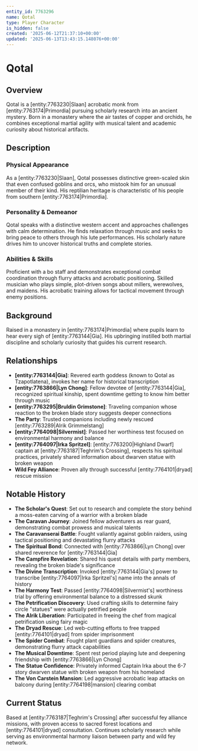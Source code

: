 ```yaml
---
entity_id: 7763296
name: Qotal
type: Player Character
is_hidden: false
created: '2025-06-12T21:37:10+00:00'
updated: '2025-06-13T13:43:15.148076+00:00'
---
```


# Qotal

## Overview
Qotal is a [entity:7763230|Slaan] acrobatic monk from [entity:7763174|Primordia] pursuing scholarly research into an ancient mystery. Born in a monastery where the air tastes of copper and orchids, he combines exceptional martial agility with musical talent and academic curiosity about historical artifacts.

## Description
### Physical Appearance
As a [entity:7763230|Slaan], Qotal possesses distinctive green-scaled skin that even confused goblins and orcs, who mistook him for an unusual member of their kind. His reptilian heritage is characteristic of his people from southern [entity:7763174|Primordia].

### Personality & Demeanor
Qotal speaks with a distinctive western accent and approaches challenges with calm determination. He finds relaxation through music and seeks to bring peace to others through his lute performances. His scholarly nature drives him to uncover historical truths and complete stories.

### Abilities & Skills
Proficient with a bo staff and demonstrates exceptional combat coordination through flurry attacks and acrobatic positioning. Skilled musician who plays simple, plot-driven songs about millers, werewolves, and maidens. His acrobatic training allows for tactical movement through enemy positions.

## Background
Raised in a monastery in [entity:7763174|Primordia] where pupils learn to hear every sigh of [entity:7763144|Gia]. His upbringing instilled both martial discipline and scholarly curiosity that guides his current research.

## Relationships
- **[entity:7763144|Gia]**: Revered earth goddess (known to Qotal as Tzapotlatena), invokes her name for historical transcription
- **[entity:7763866|Lyn Chong]**: Fellow devotee of [entity:7763144|Gia], recognized spiritual kinship, spent downtime getting to know him better through music
- **[entity:7763295|Bruldin Grimstone]**: Traveling companion whose reaction to the broken blade story suggests deeper connections
- **The Party**: Trusted companions including newly rescued [entity:7763289|Alrik Grimmelstang]
- **[entity:7764098|Silvermist]**: Passed her worthiness test focused on environmental harmony and balance
- **[entity:7764097|Irka Spritzel]**: [entity:7763200|Highland Dwarf] captain at [entity:7763187|Teghrim's Crossing], respects his spiritual practices, privately shared information about dwarven statue with broken weapon
- **Wild Fey Alliance**: Proven ally through successful [entity:7764101|dryad] rescue mission

## Notable History
- **The Scholar's Quest**: Set out to research and complete the story behind a moss-eaten carving of a warrior with a broken blade
- **The Caravan Journey**: Joined fellow adventurers as rear guard, demonstrating combat prowess and musical talents
- **The Caravanserai Battle**: Fought valiantly against goblin raiders, using tactical positioning and devastating flurry attacks
- **The Spiritual Bond**: Connected with [entity:7763866|Lyn Chong] over shared reverence for [entity:7763144|Gia]
- **The Campfire Revelation**: Shared his quest details with party members, revealing the broken blade's significance
- **The Divine Transcription**: Invoked [entity:7763144|Gia's] power to transcribe [entity:7764097|Irka Spritzel's] name into the annals of history
- **The Harmony Test**: Passed [entity:7764098|Silvermist's] worthiness trial by offering environmental balance to a distressed skunk
- **The Petrification Discovery**: Used crafting skills to determine fairy circle "statues" were actually petrified people
- **The Alrik Liberation**: Participated in freeing the chef from magical petrification using fairy magic
- **The Dryad Rescue**: Led web-cutting efforts to free trapped [entity:7764101|dryad] from spider imprisonment
- **The Spider Combat**: Fought plant guardians and spider creatures, demonstrating flurry attack capabilities
- **The Musical Downtime**: Spent rest period playing lute and deepening friendship with [entity:7763866|Lyn Chong]
- **The Statue Confidence**: Privately informed Captain Irka about the 6-7 story dwarven statue with broken weapon from his homeland
- **The Von Carstein Mansion**: Led aggressive acrobatic leap attacks on balcony during [entity:7764198|mansion] clearing combat

## Current Status
Based at [entity:7763187|Teghrim's Crossing] after successful fey alliance missions, with proven access to sacred forest locations and [entity:7764101|dryad] consultation. Continues scholarly research while serving as environmental harmony liaison between party and wild fey network.
